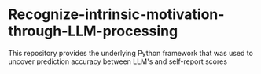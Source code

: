 # Recognize-intrinsic-motivation-through-LLM-processing
This repository provides the underlying Python framework that was used to uncover prediction accuracy between LLM's and self-report scores 
